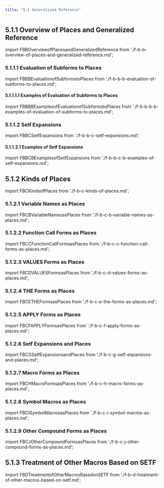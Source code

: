```yaml
---
title: "5.1 Generalized Reference"
---
```


## 5.1.1 Overview of Places and Generalized Reference

import FBBOverviewofPlacesandGeneralizedReference from './f-b-b-overview-of-places-and-generalized-reference.md';
<FBBOverviewofPlacesandGeneralizedReference />
### 5.1.1.1 Evaluation of Subforms to Places

import FBBBEvaluationofSubformstoPlaces from './f-b-b-b-evaluation-of-subforms-to-places.md';
<FBBBEvaluationofSubformstoPlaces />
#### 5.1.1.1.1 Examples of Evaluation of Subforms to Places

import FBBBBExamplesofEvaluationofSubformstoPlaces from './f-b-b-b-b-examples-of-evaluation-of-subforms-to-places.md';
<FBBBBExamplesofEvaluationofSubformstoPlaces />
### 5.1.1.2 Setf Expansions

import FBBCSetfExpansions from './f-b-b-c-setf-expansions.md';
<FBBCSetfExpansions />
#### 5.1.1.2.1 Examples of Setf Expansions

import FBBCBExamplesofSetfExpansions from './f-b-b-c-b-examples-of-setf-expansions.md';
<FBBCBExamplesofSetfExpansions />
## 5.1.2 Kinds of Places

import FBCKindsofPlaces from './f-b-c-kinds-of-places.md';
<FBCKindsofPlaces />
### 5.1.2.1 Variable Names as Places

import FBCBVariableNamesasPlaces from './f-b-c-b-variable-names-as-places.md';
<FBCBVariableNamesasPlaces />
### 5.1.2.2 Function Call Forms as Places

import FBCCFunctionCallFormsasPlaces from './f-b-c-c-function-call-forms-as-places.md';
<FBCCFunctionCallFormsasPlaces />
### 5.1.2.3 VALUES Forms as Places

import FBCDVALUESFormsasPlaces from './f-b-c-d-values-forms-as-places.md';
<FBCDVALUESFormsasPlaces />
### 5.1.2.4 THE Forms as Places

import FBCETHEFormsasPlaces from './f-b-c-e-the-forms-as-places.md';
<FBCETHEFormsasPlaces />
### 5.1.2.5 APPLY Forms as Places

import FBCFAPPLYFormsasPlaces from './f-b-c-f-apply-forms-as-places.md';
<FBCFAPPLYFormsasPlaces />
### 5.1.2.6 Setf Expansions and Places

import FBCGSetfExpansionsandPlaces from './f-b-c-g-setf-expansions-and-places.md';
<FBCGSetfExpansionsandPlaces />
### 5.1.2.7 Macro Forms as Places

import FBCHMacroFormsasPlaces from './f-b-c-h-macro-forms-as-places.md';
<FBCHMacroFormsasPlaces />
### 5.1.2.8 Symbol Macros as Places

import FBCISymbolMacrosasPlaces from './f-b-c-i-symbol-macros-as-places.md';
<FBCISymbolMacrosasPlaces />
### 5.1.2.9 Other Compound Forms as Places

import FBCJOtherCompoundFormsasPlaces from './f-b-c-j-other-compound-forms-as-places.md';
<FBCJOtherCompoundFormsasPlaces />
## 5.1.3 Treatment of Other Macros Based on SETF

import FBDTreatmentofOtherMacrosBasedonSETF from './f-b-d-treatment-of-other-macros-based-on-setf.md';
<FBDTreatmentofOtherMacrosBasedonSETF />

